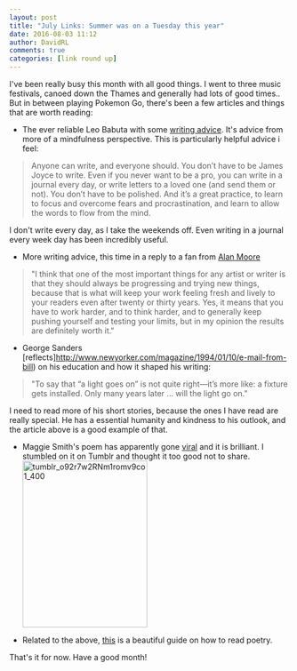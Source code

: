 ```yaml
---  
layout: post  
title: "July Links: Summer was on a Tuesday this year"  
date: 2016-08-03 11:12  
author: DavidRL  
comments: true  
categories: [link round up]  
---  
```

I've been really busy this month with all good things. I went to three music festivals, canoed down the Thames and generally had lots of good times.. But in between playing Pokemon Go, there's been a few articles and things that are worth reading:  

* The ever reliable Leo Babuta with some <a href="http://zenhabits.net/writing/">writing advice</a>. It's advice from more of a mindfulness perspective.  This is particularly helpful advice i feel:  
>Anyone can write, and everyone should. You don’t have to be James Joyce to write. Even if you never want to be a pro, you can write in a journal every day, or write letters to a loved one (and send them or not). You don’t have to be polished. And it’s a great practice, to learn to focus and overcome fears and procrastination, and learn to allow the words to flow from the mind.  
<!--more-->  

I don't write every day, as I take the weekends off. Even writing in a journal every week day has been incredibly useful.  

* More writing advice, this time in a reply to a fan from <a href="http://www.lettersofnote.com/2016/07/you-are-best-author-in-human-history.html">Alan Moore</a>  

> "I think that one of the most important things for any artist or writer is that they should always be progressing and trying new things, because that is what will keep your work feeling fresh and lively to your readers even after twenty or thirty years. Yes, it means that you have to work harder, and to think harder, and to generally keep pushing yourself and testing your limits, but in my opinion the results are definitely worth it."  

* George Sanders [reflects]http://www.newyorker.com/magazine/1994/01/10/e-mail-from-bill) on his education and how it shaped his writing:  
>  "To say that “a light goes on” is not quite right—it’s more like: a fixture gets installed. Only many years later ... will the light go on."  

I need to read more of his short stories, because the ones I have read are really special. He has a essential humanity and kindness to his outlook, and the article above is a good example of that.  

* Maggie Smith's poem has apparently gone <a href="http://www.slate.com/blogs/browbeat/2016/06/17/_good_bones_poet_maggie_smith_on_watching_her_poem_go_viral_after_the_orlando.html">viral</a> and it is brilliant. I stumbled on it on Tumblr and thought it too good not to share.   
<a href="http://davidralphlewis.co.uk/wp-content/uploads/2016/08/tumblr_o92r7w2RNm1romv9co1_400.jpg"><img src="http://davidralphlewis.co.uk/wp-content/uploads/2016/08/tumblr_o92r7w2RNm1romv9co1_400-224x300.jpg" alt="tumblr_o92r7w2RNm1romv9co1_400" width="224" height="300" class="alignnone size-medium wp-image-644" /></a>  

* Related to the above, <a href="http://jessicalakritz.com/ill-teach-you-how-to-read-poetry-in-under-5-minutes/">this</a> is a beautiful guide on how to read poetry.  

That's it for now. Have a good month!  
